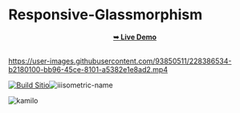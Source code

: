 # Responsive-Glassmorphism

<div align="center">
 <a href="https://kamblack66.github.io/responsive-glassmorphism/"><strong>➥ Live Demo</strong></a>
</div>
<br>

https://user-images.githubusercontent.com/93850511/228386534-b2180100-bb96-45ce-8101-a5382e1e8ad2.mp4

[![Build Sitio](https://user-images.githubusercontent.com/93850511/228386891-33942539-2e62-4a65-94e9-6f45188b03ee.png)](https://kamblack66.github.io/responsive-glassmorphism/)![iiisometric-name](https://user-images.githubusercontent.com/93850511/228391645-16f64bc3-5c3a-4d55-90d9-f3419dd6a0ab.svg)


![kamilo](https://user-images.githubusercontent.com/93850511/225447360-625a7de8-f22a-41e8-ae5c-f6768c5ec097.svg)
